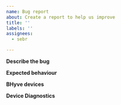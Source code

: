 ```yaml
---
name: Bug report
about: Create a report to help us improve
title: ''
labels: ''
assignees:
  - sebr

---
```


**Describe the bug**
<!-- A clear and concise description of what the bug is. -->

**Expected behaviour**
<!-- A clear and concise description of what you expected to happen. -->

**BHyve devices**
<!-- Please detail the number and types of devices in your BHyve configuration. -->

**Device Diagnostics**
<!--

Please attach the Home Assistant diagnostics for the B-hyve device. Sensitive information is redacted when compiling the diagnostic data.

* Home Assistant diagnostics: https://www.home-assistant.io/integrations/diagnostics/
* Diagnostic data implementation: https://github.com/sebr/bhyve-home-assistant/blob/main/custom_components/bhyve/diagnostics.py
* Example of how to generate: https://user-images.githubusercontent.com/81972/179869298-3d2a33ca-f847-4a25-8e77-20757e49f914.png

-->
